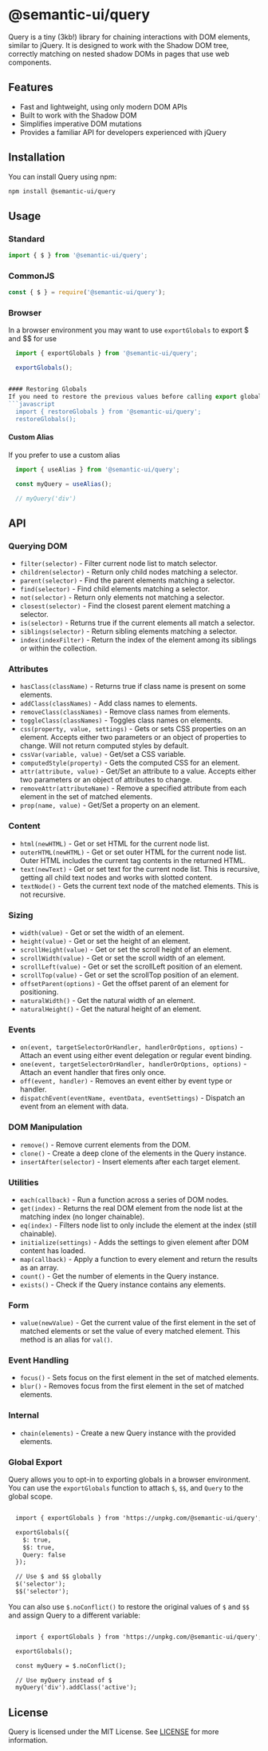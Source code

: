 # @semantic-ui/query

Query is a tiny (3kb!) library for chaining interactions with DOM elements, similar to jQuery. It is designed to work with the Shadow DOM tree, correctly matching on nested shadow DOMs in pages that use web components.

## Features

- Fast and lightweight, using only modern DOM APIs
- Built to work with the Shadow DOM
- Simplifies imperative DOM mutations
- Provides a familiar API for developers experienced with jQuery

## Installation

You can install Query using npm:

```bash
npm install @semantic-ui/query
```

## Usage

### Standard

```javascript
import { $ } from '@semantic-ui/query';
```

### CommonJS

```javascript
const { $ } = require('@semantic-ui/query');
```

### Browser

In a browser environment you may want to use `exportGlobals` to export $ and $$ for use

```javascript
  import { exportGlobals } from '@semantic-ui/query';

  exportGlobals();


#### Restoring Globals
If you need to restore the previous values before calling export globals.
```javascript
  import { restoreGlobals } from '@semantic-ui/query';
  restoreGlobals();
```

#### Custom Alias
If you prefer to use a custom alias
```javascript
  import { useAlias } from '@semantic-ui/query';

  const myQuery = useAlias();

  // myQuery('div')
```


## API

### Querying DOM

- `filter(selector)` - Filter current node list to match selector.
- `children(selector)` - Return only child nodes matching a selector.
- `parent(selector)` - Find the parent elements matching a selector.
- `find(selector)` - Find child elements matching a selector.
- `not(selector)` - Return only elements not matching a selector.
- `closest(selector)` - Find the closest parent element matching a selector.
- `is(selector)` - Returns true if the current elements all match a selector.
- `siblings(selector)` - Return sibling elements matching a selector.
- `index(indexFilter)` - Return the index of the element among its siblings or within the collection.

### Attributes

- `hasClass(className)` - Returns true if class name is present on some elements.
- `addClass(classNames)` - Add class names to elements.
- `removeClass(classNames)` - Remove class names from elements.
- `toggleClass(classNames)` - Toggles class names on elements.
- `css(property, value, settings)` - Gets or sets CSS properties on an element. Accepts either two parameters or an object of properties to change. Will not return computed styles by default.
- `cssVar(variable, value)` - Get/set a CSS variable.
- `computedStyle(property)` - Gets the computed CSS for an element.
- `attr(attribute, value)` - Get/Set an attribute to a value. Accepts either two parameters or an object of attributes to change.
- `removeAttr(attributeName)` - Remove a specified attribute from each element in the set of matched elements.
- `prop(name, value)` - Get/Set a property on an element.

### Content

- `html(newHTML)` - Get or set HTML for the current node list.
- `outerHTML(newHTML)` - Get or set outer HTML for the current node list. Outer HTML includes the current tag contents in the returned HTML.
- `text(newText)` - Get or set text for the current node list. This is recursive, getting all child text nodes and works with slotted content.
- `textNode()` - Gets the current text node of the matched elements. This is not recursive.

### Sizing

- `width(value)` - Get or set the width of an element.
- `height(value)` - Get or set the height of an element.
- `scrollHeight(value)` - Get or set the scroll height of an element.
- `scrollWidth(value)` - Get or set the scroll width of an element.
- `scrollLeft(value)` - Get or set the scrollLeft position of an element.
- `scrollTop(value)` - Get or set the scrollTop position of an element.
- `offsetParent(options)` - Get the offset parent of an element for positioning.
- `naturalWidth()` - Get the natural width of an element.
- `naturalHeight()` - Get the natural height of an element.

### Events

- `on(event, targetSelectorOrHandler, handlerOrOptions, options)` - Attach an event using either event delegation or regular event binding.
- `one(event, targetSelectorOrHandler, handlerOrOptions, options)` - Attach an event handler that fires only once.
- `off(event, handler)` - Removes an event either by event type or handler.
- `dispatchEvent(eventName, eventData, eventSettings)` - Dispatch an event from an element with data.

### DOM Manipulation

- `remove()` - Remove current elements from the DOM.
- `clone()` - Create a deep clone of the elements in the Query instance.
- `insertAfter(selector)` - Insert elements after each target element.

### Utilities

- `each(callback)` - Run a function across a series of DOM nodes.
- `get(index)` - Returns the real DOM element from the node list at the matching index (no longer chainable).
- `eq(index)` - Filters node list to only include the element at the index (still chainable).
- `initialize(settings)` - Adds the settings to given element after DOM content has loaded.
- `map(callback)` - Apply a function to every element and return the results as an array.
- `count()` - Get the number of elements in the Query instance.
- `exists()` - Check if the Query instance contains any elements.

### Form

- `value(newValue)` - Get the current value of the first element in the set of matched elements or set the value of every matched element. This method is an alias for `val()`.

### Event Handling

- `focus()` - Sets focus on the first element in the set of matched elements.
- `blur()` - Removes focus from the first element in the set of matched elements.

### Internal
- `chain(elements)` - Create a new Query instance with the provided elements.


### Global Export

Query allows you to opt-in to exporting globals in a browser environment. You can use the `exportGlobals` function to attach `$`, `$$`, and `Query` to the global scope.

```html

  import { exportGlobals } from 'https://unpkg.com/@semantic-ui/query';

  exportGlobals({
    $: true,
    $$: true,
    Query: false
  });

  // Use $ and $$ globally
  $('selector');
  $$('selector');

```

You can also use `$.noConflict()` to restore the original values of `$` and `$$` and assign Query to a different variable:

```html

  import { exportGlobals } from 'https://unpkg.com/@semantic-ui/query';

  exportGlobals();

  const myQuery = $.noConflict();

  // Use myQuery instead of $
  myQuery('div').addClass('active');

```

## License

Query is licensed under the MIT License. See [LICENSE](LICENSE) for more information.
